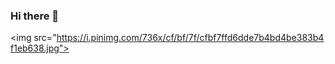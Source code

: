 ### Hi there 👋
<img src="https://i.pinimg.com/736x/cf/bf/7f/cfbf7ffd6dde7b4bd4be383b4f1eb638.jpg">

<!--
**sandeepkavinda45/sandeepkavinda45** is a ✨ _special_ ✨ repository because its `README.md` (this file) appears on your GitHub profile.

Here are some ideas to get you started:

- 🔭 I’m currently working on ...
- 🌱 I’m currently learning ...
- 👯 I’m looking to collaborate on ...
- 🤔 I’m looking for help with ...
- 💬 Ask me about ...
- 📫 How to reach me: ...
- 😄 Pronouns: ...
- ⚡ Fun fact: ...
-->
